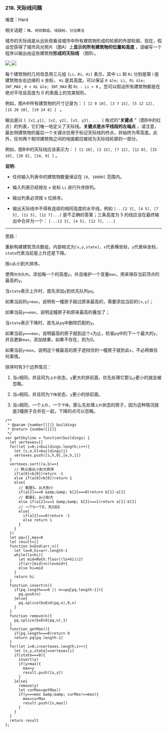 ### 218. 天际线问题

难度：Hard

相关话题：`堆`、`树状数组`、`线段树`、`分治算法`

城市的天际线是从远处观看该城市中所有建筑物形成的轮廓的外部轮廓。现在，假设您获得了城市风光照片（图A）上**显示的所有建筑物的位置和高度** ，请编写一个程序以输出由这些建筑物**形成的天际线** （图B）。



[![](https://assets.leetcode-cn.com/aliyun-lc-upload/uploads/2018/10/22/skyline1.png)
 ](/static/images/problemset/skyline1.jpg)
 [ ![](https://assets.leetcode-cn.com/aliyun-lc-upload/uploads/2018/10/22/skyline2.png)
 ](/static/images/problemset/skyline2.jpg)




每个建筑物的几何信息用三元组 `[Li，Ri，Hi]`  表示，其中  `Li`  和  `Ri`  分别是第 i 座建筑物左右边缘的 x 坐标， `Hi`  是其高度。可以保证 `0 &le; Li, Ri &le; INT_MAX` , `0 < Hi &le; INT_MAX`  和  `Ri - Li > 0` 。您可以假设所有建筑物都是在绝对平坦且高度为 0 的表面上的完美矩形。



例如，图A中所有建筑物的尺寸记录为： `[ [2 9 10], [3 7 15], [5 12 12], [15 20 10], [19 24 8] ] ` 。



输出是以 `[ [x1,y1], [x2, y2], [x3, y3], ... ]`  格式的&ldquo;**关键点** &rdquo;（图B中的红点）的列表，它们唯一地定义了天际线。**关键点是水平线段的左端点** 。请注意，最右侧建筑物的最后一个关键点仅用于标记天际线的终点，并始终为零高度。此外，任何两个相邻建筑物之间的地面都应被视为天际线轮廓的一部分。



例如，图B中的天际线应该表示为： `[ [2 10], [3 15], [7 12], [12 0], [15 10], [20 8], [24, 0] ]` 。



**说明:** 




* 任何输入列表中的建筑物数量保证在  `[0, 10000]` 范围内。

* 输入列表已经按左 `x`  坐标 `Li`  进行升序排列。

* 输出列表必须按 x 位排序。

* 输出天际线中不得有连续的相同高度的水平线。例如  `[...[2 3], [4 5], [7 5], [11 5], [12 7]...]`  是不正确的答案；三条高度为 5 的线应该在最终输出中合并为一个： `[...[2 3], [4 5], [12 7], ...]`






-----

思路：

重新构建建筑顶点数组，内部格式为`[x,y,state]`，`x`代表横坐标，`y`代表纵坐标，`state`代表当前是上升还是下降。

按`x`从小到大排序。

使用`优先队列`，添加每一个的高度`y`，并且维护一个变量`max`，用来保存当前顶点的最高的`y`。

当`state`表示上升时，首先添加`y`到优先队列`pq`，

如果当前的`y>max`，说明有一幢房子超过原来最高的，需要添加当前的`[x,y]`；

如果当前`y<=max`，说明这幢房子和原来最高的叠加了；

当`state`表示下降时，首先从`pq`中删除匹配的`y`。

如果当前`y===max`，说明最高的房子就到这个`x`为止，检查`pq`中的下一个最大的`y`，并且更新`max`，添加结果，如果不存在，则为0。

如果当前`y<max`，说明这个被最高的房子遮挡住的一幢房子就到此`x`，不必再做任何事情。

排序时有3个边界情况：

1. 当`x`相同，并且同为`上升`状态，`y`更大的排前面，优先处理它那么`y`更小的就会被忽略。

2. 当`x`相同，并且同为`下降`状态，`y`更小的排前面。

3. 当`x`相同，一个`上升`，一个`下降`，那么先处理`上升`状态的房子，因为这种情况就是2幢房子合并在一起，下降的点可以忽略。


```
/**
 * @param {number[][]} buildings
 * @return {number[][]}
 */
var getSkyline = function(buildings) {
  let vertexes=[]
  for(let i=0;i<buildings.length;i++){
    let [s,e,h]=buildings[i]
    vertexes.push([s,h,0],[e,h,1])
  }
  vertexes.sort((a,b)=>{
    // 默认按从小到大排序
    if(a[0]<b[0])return -1
    else if(a[0]>b[0])return 1
    else{
      // 都是S，从大到小
      if(a[2]===0 &amp;&amp; b[2]===0)return b[1]-a[1]
      // 都是E，从小到大
      else if(a[2]===1 &amp;&amp; b[2]===1)return a[1]-b[1]
      // 一个S一个E，先S后E
      else{
        if(a[2]===0)return -1
        else return 1
      }
    }
  })
  let pq=[],max=0
  let result=[]
  function bsEnd(arr,n){
    let lo=0,hi=arr.length-1
    while(lo<hi){
      let mid=Math.floor((lo+hi)/2)
      if(arr[mid]<n)lo=mid+1
      else hi=mid
    }
    return hi
  }  
  function insert(n){
    if(pq.length===0 || n>=pq[pq.length-1]){
      pq.push(n)
    }else{
      pq.splice(bsEnd(pq,n),0,n)
    }
  }
  function remove(n){
    pq.splice(bsEnd(pq,n),1)
  }
  function getMax(){
    if(pq.length===0)return 0
    return pq[pq.length-1]
  }
  for(let i=0;i<vertexes.length;i++){
    let [x,y,state]=vertexes[i]
    if(state===0){
      insert(y)
      if(y>max){
        max=y
        result.push([x,y])
      }
    }else{
      remove(y)
      let curMax=getMax()
      if(y===max &amp;&amp; curMax!==max){
        max=curMax
        result.push([x,max])
      }
    }
  }
  return result
};



```

